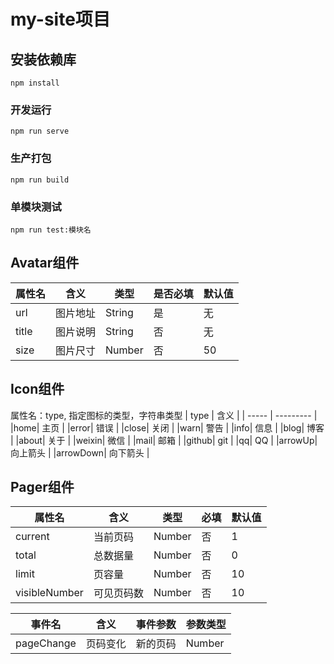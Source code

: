 # my-site项目

## 安装依赖库
```
npm install
```

### 开发运行
```
npm run serve
```

### 生产打包
```
npm run build
```

### 单模块测试
```
npm run test:模块名
```

## Avatar组件
| 属性名 |  含义     |  类型    | 是否必填  |  默认值 |
| ---------| ---------- | --------- | ------------ | -------- |
|     url   | 图片地址|  String  |   是          |    无     |
|    title  | 图片说明 |  String  |  否          |    无     |
|   size   | 图片尺寸 |  Number|   否        |    50     |
## Icon组件
属性名：type,  指定图标的类型，字符串类型
| type |  含义     | 
| -----  | ---------  |
|home|   主页    |
|error|   错误    |
|close|   关闭    |
|warn|   警告    |
|info|   信息    |
|blog|   博客    |
|about|   关于    |
|weixin|   微信    |
|mail|   邮箱    |
|github|   git    |
|qq|   QQ    |
|arrowUp|   向上箭头    |
|arrowDown|   向下箭头    |



## Pager组件
| 属性名        | 含义       | 类型   | 必填 | 默认值 |
| ------------- | ---------- | ------ | ---- | ------ |
| current       | 当前页码   | Number | 否   | 1      |
| total         | 总数据量   | Number | 否   | 0      |
| limit         | 页容量     | Number | 否   | 10     |
| visibleNumber | 可见页码数 | Number | 否   | 10     |


| 事件名     | 含义     | 事件参数 | 参数类型 |
| ---------- | -------- | -------- | -------- |
| pageChange | 页码变化 | 新的页码 | Number   |
